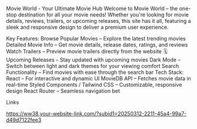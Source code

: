 Movie World - Your Ultimate Movie Hub
Welcome to Movie World – the one-stop destination for all your movie needs! Whether you're looking for movie details, reviews, trailers, or upcoming releases, this site has it all, featuring a sleek and responsive design to deliver a premium user experience.

Key Features:
 Browse Popular Movies – Explore the latest trending movies
 Detailed Movie Info – Get movie details, release dates, ratings, and reviews
 Watch Trailers – Preview movie trailers directly from the website
🗓 Upcoming Releases – Stay updated with upcoming movies
 Dark Mode – Switch between light and dark themes for your viewing comfort
 Search Functionality – Find movies with ease through the search bar
Tech Stack:
React – For interactive and dynamic UI
MovieDB API – Fetches movie data in real-time
Styled Components / Tailwind CSS – Customizable, responsive design
React Router – Seamless navigation bet

Links

https://ww38.your-website-link.com/?subid1=20250312-2211-45a4-99a7-d49d7122fee3
